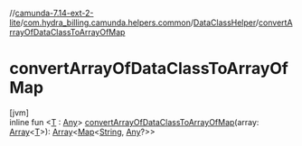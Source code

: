 //[camunda-7.14-ext-2-lite](../../../index.md)/[com.hydra_billing.camunda.helpers.common](../index.md)/[DataClassHelper](index.md)/[convertArrayOfDataClassToArrayOfMap](convert-array-of-data-class-to-array-of-map.md)

# convertArrayOfDataClassToArrayOfMap

[jvm]\
inline fun <[T](convert-array-of-data-class-to-array-of-map.md) : [Any](https://kotlinlang.org/api/latest/jvm/stdlib/kotlin/-any/index.html)> [convertArrayOfDataClassToArrayOfMap](convert-array-of-data-class-to-array-of-map.md)(array: [Array](https://kotlinlang.org/api/latest/jvm/stdlib/kotlin/-array/index.html)<[T](convert-array-of-data-class-to-array-of-map.md)>): [Array](https://kotlinlang.org/api/latest/jvm/stdlib/kotlin/-array/index.html)<[Map](https://kotlinlang.org/api/latest/jvm/stdlib/kotlin.collections/-map/index.html)<[String](https://kotlinlang.org/api/latest/jvm/stdlib/kotlin/-string/index.html), [Any](https://kotlinlang.org/api/latest/jvm/stdlib/kotlin/-any/index.html)?>>
